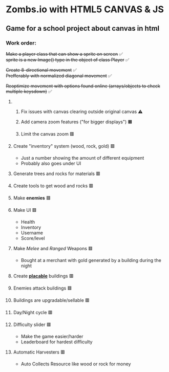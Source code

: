 # Zombs.io with HTML5 CANVAS & JS
## Game for a school project about canvas in html
### Work order:

~~Make a player class that can show a sprite on screen~~ ✅ <br/>
~~sprite is a new Image() type in the object of class Player~~ ✅

~~Create 8-directional movement~~ ✅ <br/>
~~Prefferably with normalized diagonal movement~~ ✅

~~Reoptimize movement with options found online (arrays/objects to check multiple keysdown)~~ ✅ 
<br/>
1. 1. Fix issues with canvas clearing outside original canvas  ⚠

    1. Add camera zoom features ("for bigger displays") 🟧

    1. Limit the canvas zoom 🟥

1. Create "inventory" system (wood, rock, gold) 🟥
    - Just a number showing the amount of different equipment
    - Probably also goes under UI 

1. Generate trees and rocks for materials 🟥

1. Create tools to get wood and rocks 🟥

1. Make <b>enemies</b> 🟥

1. Make UI 🟥
    - Health
    - Inventory
    - Username
    - Score/level

1. Make _Melee_ and _Ranged_ Weapons 🟥
    - Bought at a merchant with gold generated by a building during the night

1. Create <b><u>placable</u></b> buildings 🟥

1. Enemies attack buildings 🟥

1. Buildings are upgradable/sellable 🟥

1. Day/Night cycle 🟥

1. Difficulty slider 🟥
    - Make the game easier/harder
    - Leaderboard for hardest difficulty 

1. Automatic Harvesters 🟥
    - Auto Collects Resource like wood or rock for money
